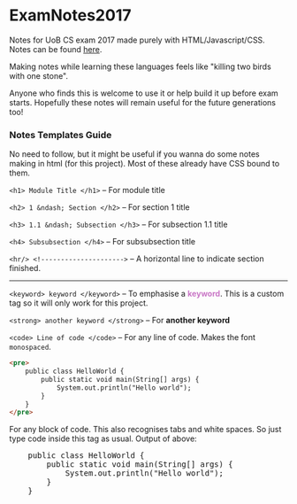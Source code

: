 # ExamNotes2017
Notes for UoB CS exam 2017 made purely with HTML/Javascript/CSS.
Notes can be found [here](https://rinaldyr.github.io/ExamNotes2017 "https://rinaldyr.github.io/ExamNotes2017").

Making notes while learning these languages feels like "killing two birds with one stone".

Anyone who finds this is welcome to use it or help build it up before exam starts.
Hopefully these notes will remain useful for the future generations too! 

### Notes Templates Guide
No need to follow, but it might be useful if you wanna do some notes making in html (for this project). Most of these already have CSS bound to them. 

`<h1> Module Title </h1>` &ndash; For module title

`<h2> 1 &ndash; Section </h2>` &ndash; For section 1 title

`<h3> 1.1 &ndash; Subsection </h3>` &ndash; For subsection 1.1 title 

`<h4> Subsubsection </h4>` &ndash; For subsubsection title

`<hr/> <!--------------------->` &ndash; A horizontal line to indicate section finished. 
 <hr/> <!--------------------->
 
`<keyword> keyword </keyword>` &ndash; To emphasise a <keyword style="color: #c976c6; font-weight: bold;">keyword</keyword>. This is a custom tag so it will only work for this project. 

`<strong> another keyword </strong>` &ndash; For <strong> another keyword </strong>

`<code> Line of code </code>` &ndash; For any line of code. Makes the font <code>monospaced</code>. 
```html
<pre>
    public class HelloWorld {
        public static void main(String[] args) {
            System.out.println("Hello world");
        }
    }
</pre>
```
For any block of code. This also recognises tabs and white spaces. So just type code inside this tag as usual. Output of above: 
<pre>
    public class HelloWorld {
        public static void main(String[] args) {
            System.out.println("Hello world");
        }
    }
</pre>